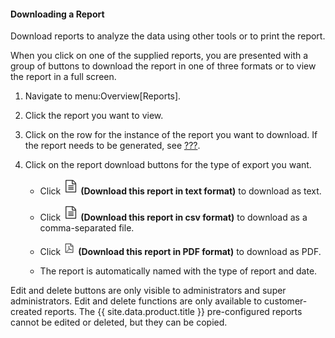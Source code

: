 #### Downloading a Report

Download reports to analyze the data using other tools or to print the
report.

When you click on one of the supplied reports, you are presented with a
group of buttons to download the report in one of three formats or to
view the report in a full screen.

1.  Navigate to menu:Overview\[Reports\].

2.  Click the report you want to view.

3.  Click on the row for the instance of the report you want to
    download. If the report needs to be generated, see
    [???](#running_reports).

4.  Click on the report download buttons for the type of export you
    want.

      - Click ![textimage](/images/textimage.png) **(Download this
        report in text format)** to download as text.

      - Click ![textimage](/images/textimage.png) **(Download this
        report in csv format)** to download as a comma-separated file.

      - Click ![2134](/images/2134.png) **(Download this report in PDF
        format)** to download as PDF.

      - The report is automatically named with the type of report and
        date.

<div class="note">

Edit and delete buttons are only visible to administrators and super
administrators. Edit and delete functions are only available to
customer-created reports. The {{ site.data.product.title }} pre-configured reports
cannot be edited or deleted, but they can be copied.

</div>
